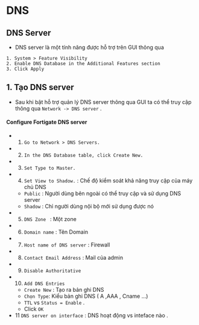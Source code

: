 # DNS 

## DNS Server 

- DNS server là một tính năng được hỗ trợ trên GUI thông qua 
```
1. System > Feature Visibility 
2. Enable DNS Database in the Additional Features section 
3. Click Apply 
```

## 1. Tạo DNS server 
- Sau khi bật hỗ trợ quản lý DNS server thông qua GUI  ta có thể truy cập thông qua ` Network -> DNS server ` .

#### Configure  Fortigate DNS server 
- 1. `Go to Network > DNS Servers.`
- 2. ` In the DNS Database table, click Create New. `
- 3. `Set Type to Master.`
- 4. ` Set View to Shadow. ` : Chế độ kiểm soát khả năng truy cập của máy chủ DNS 
	- ` Public ` : Người dùng bên ngoài có thể truy cập và sử dụng DNS server 
	- ` Shadow ` : Chỉ người dùng nội bộ mới sử dụng được nó 
- 5. `DNS Zone ` : Một zone 
- 6. ` Domain name ` : Tên Domain 
- 7. ` Host name of DNS server ` : Firewall 
- 8. ` Contact Email Address `  : Mail của admin 
- 9. ` Disable Authoritative `
- 10. ` Add DNS Entries ` 
	- ` Create New ` : Tạo ra bản ghi DNS 
	- ` Chọn Type `: Kiểu bản ghi DNS  ( A  ,AAA , Cname ...)
	- ` TTL ` vs ` Status = Enable ` .
	- Click ` OK ` 
- 11 ` DNS server on interface ` : DNS hoạt động vs inteface nào .	